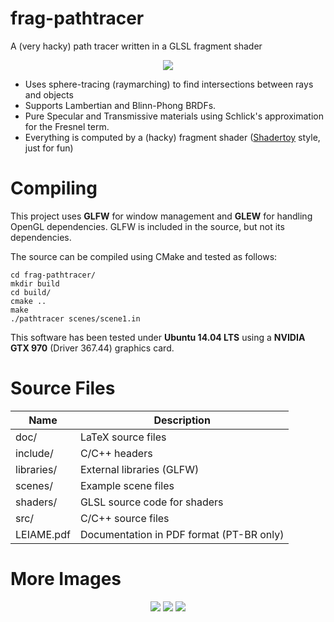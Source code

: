 # frag-pathtracer
A (very hacky) path tracer written in a GLSL fragment shader

<p align="center">
   <img src="https://pbs.twimg.com/media/CUvazvXXIAAzGvS.jpg" />
</p>

* Uses sphere-tracing (raymarching) to find intersections between rays and objects
* Supports Lambertian and Blinn-Phong BRDFs.
* Pure Specular and Transmissive materials using Schlick's approximation for the Fresnel term.
* Everything is computed by a (hacky) fragment shader ([Shadertoy](https://www.shadertoy.com) style, just for fun)

# Compiling

This project uses **GLFW** for window management and **GLEW** for handling OpenGL dependencies. GLFW is included in the source, but not its dependencies.

The source can be compiled using CMake and tested as follows:
```
cd frag-pathtracer/
mkdir build
cd build/
cmake ..
make
./pathtracer scenes/scene1.in
```

This software has been tested under **Ubuntu 14.04 LTS** using a **NVIDIA GTX 970** (Driver 367.44) graphics card.

# Source Files

Name          | Description
--------------|-------------------------------------------
doc/          | LaTeX source files
include/      | C/C++ headers
libraries/    | External libraries (GLFW)
scenes/       | Example scene files
shaders/      | GLSL source code for shaders
src/          | C/C++ source files
LEIAME.pdf    | Documentation in PDF format (PT-BR only)

# More Images

<p align="center">
<img src="https://pbs.twimg.com/media/CUvazu8WEAE7Szw.jpg" />
<img src="https://pbs.twimg.com/media/CUvazuPWUAEnHfc.jpg" />
<img src="https://pbs.twimg.com/media/CUvaz2GXAAAd7Vv.jpg" />
</p>